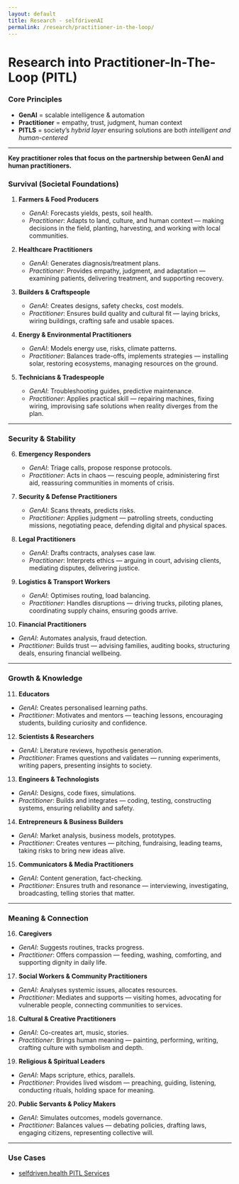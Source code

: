 ```yaml
---
layout: default
title: Research - selfdrivenAI
permalink: /research/practitioner-in-the-loop/
---
```


# Research into Practitioner-In-The-Loop (PITL)

### Core Principles
- **GenAI** = scalable intelligence & automation  
- **Practitioner** = empathy, trust, judgment, human context  
- **PITLS** = society’s *hybrid layer* ensuring solutions are both *intelligent and human-centered* 

---

**Key practitioner roles that focus on the partnership between GenAI and human practitioners.**

### Survival (Societal Foundations)
1. **Farmers & Food Producers**  
   - *GenAI*: Forecasts yields, pests, soil health.  
   - *Practitioner*: Adapts to land, culture, and human context — making decisions in the field, planting, harvesting, and working with local communities.  

2. **Healthcare Practitioners**  
   - *GenAI*: Generates diagnosis/treatment plans.  
   - *Practitioner*: Provides empathy, judgment, and adaptation — examining patients, delivering treatment, and supporting recovery.  

3. **Builders & Craftspeople**  
   - *GenAI*: Creates designs, safety checks, cost models.  
   - *Practitioner*: Ensures build quality and cultural fit — laying bricks, wiring buildings, crafting safe and usable spaces.  

4. **Energy & Environmental Practitioners**  
   - *GenAI*: Models energy use, risks, climate patterns.  
   - *Practitioner*: Balances trade-offs, implements strategies — installing solar, restoring ecosystems, managing resources on the ground.  

5. **Technicians & Tradespeople**  
   - *GenAI*: Troubleshooting guides, predictive maintenance.  
   - *Practitioner*: Applies practical skill — repairing machines, fixing wiring, improvising safe solutions when reality diverges from the plan.  

---

### Security & Stability
6. **Emergency Responders**  
   - *GenAI*: Triage calls, propose response protocols.  
   - *Practitioner*: Acts in chaos — rescuing people, administering first aid, reassuring communities in moments of crisis.  

7. **Security & Defense Practitioners**  
   - *GenAI*: Scans threats, predicts risks.  
   - *Practitioner*: Applies judgment — patrolling streets, conducting missions, negotiating peace, defending digital and physical spaces.  

8. **Legal Practitioners**  
   - *GenAI*: Drafts contracts, analyses case law.  
   - *Practitioner*: Interprets ethics — arguing in court, advising clients, mediating disputes, delivering justice.  

9. **Logistics & Transport Workers**  
   - *GenAI*: Optimises routing, load balancing.  
   - *Practitioner*: Handles disruptions — driving trucks, piloting planes, coordinating supply chains, ensuring goods arrive.  

10. **Financial Practitioners**  
   - *GenAI*: Automates analysis, fraud detection.  
   - *Practitioner*: Builds trust — advising families, auditing books, structuring deals, ensuring financial wellbeing.  

---

### Growth & Knowledge
11. **Educators**  
   - *GenAI*: Creates personalised learning paths.  
   - *Practitioner*: Motivates and mentors — teaching lessons, encouraging students, building curiosity and confidence.  

12. **Scientists & Researchers**  
   - *GenAI*: Literature reviews, hypothesis generation.  
   - *Practitioner*: Frames questions and validates — running experiments, writing papers, presenting insights to society.  

13. **Engineers & Technologists**  
   - *GenAI*: Designs, code fixes, simulations.  
   - *Practitioner*: Builds and integrates — coding, testing, constructing systems, ensuring reliability and safety.  

14. **Entrepreneurs & Business Builders**  
   - *GenAI*: Market analysis, business models, prototypes.  
   - *Practitioner*: Creates ventures — pitching, fundraising, leading teams, taking risks to bring new ideas alive.  

15. **Communicators & Media Practitioners**  
   - *GenAI*: Content generation, fact-checking.  
   - *Practitioner*: Ensures truth and resonance — interviewing, investigating, broadcasting, telling stories that matter.  

---

### Meaning & Connection
16. **Caregivers**  
   - *GenAI*: Suggests routines, tracks progress.  
   - *Practitioner*: Offers compassion — feeding, washing, comforting, and supporting dignity in daily life.  

17. **Social Workers & Community Practitioners**  
   - *GenAI*: Analyses systemic issues, allocates resources.  
   - *Practitioner*: Mediates and supports — visiting homes, advocating for vulnerable people, connecting communities to services.  

18. **Cultural & Creative Practitioners**  
   - *GenAI*: Co-creates art, music, stories.  
   - *Practitioner*: Brings human meaning — painting, performing, writing, crafting culture with symbolism and depth.  

19. **Religious & Spiritual Leaders**  
   - *GenAI*: Maps scripture, ethics, parallels.  
   - *Practitioner*: Provides lived wisdom — preaching, guiding, listening, conducting rituals, holding space for meaning.  

20. **Public Servants & Policy Makers**  
   - *GenAI*: Simulates outcomes, models governance.  
   - *Practitioner*: Balances values — debating policies, drafting laws, engaging citizens, representing collective will.  
 
--- 

### Use Cases
- [selfdriven.health PITL Services](https://www.selfdriven.health/practitioner-in-the-loop-services/)

